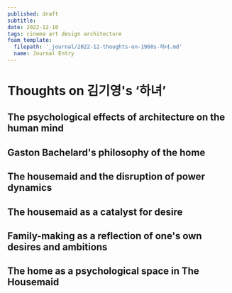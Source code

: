 ```yaml
---
published: draft
subtitle:
date: 2022-12-10
tags: cinema art design architecture
foam_template:
  filepath: '_journal/2022-12-thoughts-on-1960s-하녀.md'
  name: Journal Entry
---
```


# Thoughts on 김기영's ‘하녀’

## The psychological effects of architecture on the human mind

## Gaston Bachelard's philosophy of the home

## The housemaid and the disruption of power dynamics

## The housemaid as a catalyst for desire

## Family-making as a reflection of one's own desires and ambitions

## The home as a psychological space in The Housemaid
